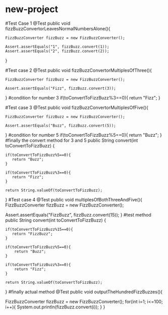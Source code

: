 # new-project
#Test Case 1
@Test
public void fizzBuzzConvertorLeavesNormalNumbersAlone(){

    FizzBuzzConverter fizzBuzz = new FizzBuzzConverter();

    Assert.assertEquals("1", fizzBuzz.convert(1));
    Assert.assertEquals("2", fizzBuzz.convert(2));
}

#Test case 2
@Test
public void fizzBuzzConvertorMultiplesOfThree(){

    FizzBuzzConverter fizzBuzz = new FizzBuzzConverter();

    Assert.assertEquals("Fizz", fizzBuzz.convert(3));
}
#condition for number 3
if(toConvertToFizzBuzz%3==0){
   return "Fizz";
}

#Test case 3
@Test
public void fizzBuzzConvertorMultiplesOfFive(){

    FizzBuzzConverter fizzBuzz = new FizzBuzzConverter();

    Assert.assertEquals("Buzz", fizzBuzz.convert(5));
}
#condition for number 5
if(toConvertToFizzBuzz%5==0){
   return "Buzz";
}
#finally the convert method for 3 and 5
public String convert(int toConvertToFizzBuzz) {

    if(toConvertToFizzBuzz%5==0){
       return "Buzz";
    }
    
    if(toConvertToFizzBuzz%3==0){
       return "Fizz";
    }
    
    return String.valueOf(toConvertToFizzBuzz);
}
#Test case 4
@Test
public void multiplesOfBothThreeAndFive(){
   FizzBuzzConverter fizzBuzz = new FizzBuzzConverter();

   Assert.assertEquals("FizzBuzz", fizzBuzz.convert(15));
}
#test method
public String convert(int toConvertToFizzBuzz) {

    if(toConvertToFizzBuzz%15==0){
       return "FizzBuzz";
    }
    
    if(toConvertToFizzBuzz%5==0){
        return "Buzz";
    }
    
    if(toConvertToFizzBuzz%3==0){
        return "Fizz";
    }
    
    return String.valueOf(toConvertToFizzBuzz);
}
#finally actual method
@Test
public void outputTheHundredFizzBuzzes(){

   FizzBuzzConverter fizzBuzz = new FizzBuzzConverter();
    for(int i=1; i<=100; i++){
       System.out.println(fizzBuzz.convert(i));
    }
}

